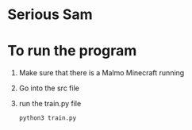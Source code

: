 # Serious Sam

# To run the program #
 1. Make sure that there is a Malmo Minecraft running
 2. Go into the src file
 3. run the train.py file
    
        python3 train.py
